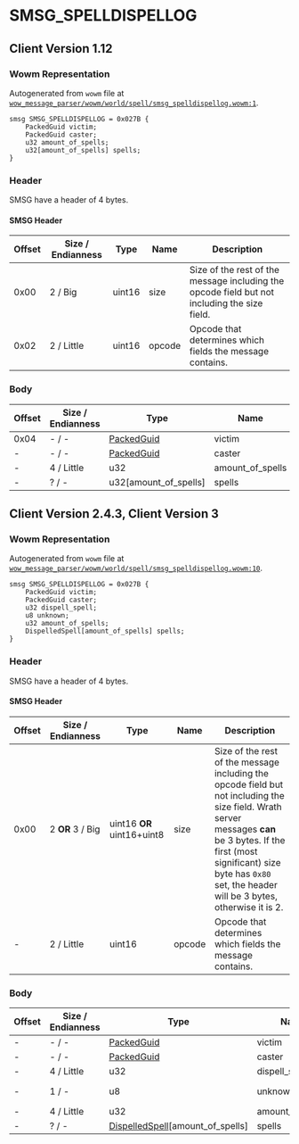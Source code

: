 # SMSG_SPELLDISPELLOG

## Client Version 1.12

### Wowm Representation

Autogenerated from `wowm` file at [`wow_message_parser/wowm/world/spell/smsg_spelldispellog.wowm:1`](https://github.com/gtker/wow_messages/tree/main/wow_message_parser/wowm/world/spell/smsg_spelldispellog.wowm#L1).
```rust,ignore
smsg SMSG_SPELLDISPELLOG = 0x027B {
    PackedGuid victim;
    PackedGuid caster;
    u32 amount_of_spells;
    u32[amount_of_spells] spells;
}
```
### Header

SMSG have a header of 4 bytes.

#### SMSG Header

| Offset | Size / Endianness | Type   | Name   | Description |
| ------ | ----------------- | ------ | ------ | ----------- |
| 0x00   | 2 / Big           | uint16 | size   | Size of the rest of the message including the opcode field but not including the size field.|
| 0x02   | 2 / Little        | uint16 | opcode | Opcode that determines which fields the message contains.|

### Body

| Offset | Size / Endianness | Type | Name | Comment |
| ------ | ----------------- | ---- | ---- | ------- |
| 0x04 | - / - | [PackedGuid](../types/packed-guid.md) | victim |  |
| - | - / - | [PackedGuid](../types/packed-guid.md) | caster |  |
| - | 4 / Little | u32 | amount_of_spells |  |
| - | ? / - | u32[amount_of_spells] | spells |  |

## Client Version 2.4.3, Client Version 3

### Wowm Representation

Autogenerated from `wowm` file at [`wow_message_parser/wowm/world/spell/smsg_spelldispellog.wowm:10`](https://github.com/gtker/wow_messages/tree/main/wow_message_parser/wowm/world/spell/smsg_spelldispellog.wowm#L10).
```rust,ignore
smsg SMSG_SPELLDISPELLOG = 0x027B {
    PackedGuid victim;
    PackedGuid caster;
    u32 dispell_spell;
    u8 unknown;
    u32 amount_of_spells;
    DispelledSpell[amount_of_spells] spells;
}
```
### Header

SMSG have a header of 4 bytes.

#### SMSG Header

| Offset | Size / Endianness | Type   | Name   | Description |
| ------ | ----------------- | ------ | ------ | ----------- |
| 0x00   | 2 **OR** 3 / Big           | uint16 **OR** uint16+uint8 | size | Size of the rest of the message including the opcode field but not including the size field. Wrath server messages **can** be 3 bytes. If the first (most significant) size byte has `0x80` set, the header will be 3 bytes, otherwise it is 2.|
| -      | 2 / Little| uint16 | opcode | Opcode that determines which fields the message contains. |

### Body

| Offset | Size / Endianness | Type | Name | Comment |
| ------ | ----------------- | ---- | ---- | ------- |
| - | - / - | [PackedGuid](../types/packed-guid.md) | victim |  |
| - | - / - | [PackedGuid](../types/packed-guid.md) | caster |  |
| - | 4 / Little | u32 | dispell_spell |  |
| - | 1 / - | u8 | unknown | mangosone: unused |
| - | 4 / Little | u32 | amount_of_spells |  |
| - | ? / - | [DispelledSpell](dispelledspell.md)[amount_of_spells] | spells |  |

